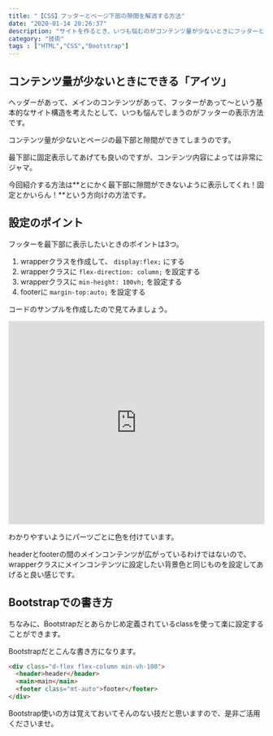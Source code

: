 ```yaml
---
title: "【CSS】フッターとページ下部の隙間を解消する方法"
date: "2020-01-14 20:26:37"
description: "サイトを作るとき、いつも悩むのがコンテンツ量が少ないときにフッターとページの下に隙間ができてしまうこと。今回、最適解と考えられる方法を見つけたので共有します。"
category: "技術"
tags : ["HTML","CSS","Bootstrap"]
---
```


## コンテンツ量が少ないときにできる「アイツ」

ヘッダーがあって、メインのコンテンツがあって、フッターがあって～という基本的なサイト構造を考えたとして、いつも悩んでしまうのがフッターの表示方法です。

コンテンツ量が少ないとページの最下部と隙間ができてしまうのです。

最下部に固定表示してあげても良いのですが、コンテンツ内容によっては非常にジャマ。

今回紹介する方法は**とにかく最下部に隙間ができないように表示してくれ！固定とかいらん！**という方向けの方法です。

## 設定のポイント

フッターを最下部に表示したいときのポイントは3つ。

1. wrapperクラスを作成して、 `display:flex;` にする
2. wrapperクラスに `flex-direction: column;` を設定する
3. wrapperクラスに `min-height: 100vh;` を設定する
4. footerに `margin-top:auto;` を設定する

コードのサンプルを作成したので見てみましょう。

<iframe height="400" style="width: 100%;" scrolling="no" title="footer-bottom-sample" src="https://codepen.io/sake_log/embed/BayPBLp?height=265&theme-id=light&default-tab=css,result" frameborder="no" allowtransparency="true" allowfullscreen="true">
  See the Pen <a href='https://codepen.io/sake_log/pen/BayPBLp'>footer-bottom-sample</a> by sake
  (<a href='https://codepen.io/sake_log'>@sake_log</a>) on <a href='https://codepen.io'>CodePen</a>.
</iframe>

わかりやすいようにパーツごとに色を付けています。

headerとfooterの間のメインコンテンツが広がっているわけではないので、wrapperクラスにメインコンテンツに設定したい背景色と同じものを設定してあげると良い感じです。

## Bootstrapでの書き方

ちなみに、Bootstrapだとあらかじめ定義されているclassを使って楽に設定することができます。

Bootstrapだとこんな書き方になります。

```html
<div class="d-flex flex-column min-vh-100">
  <header>header</header>
  <main>main</main>
  <footer class="mt-auto">footer</footer>
</div>
```

Bootstrap使いの方は覚えておいてそんのない技だと思いますので、是非ご活用くださいませ。
